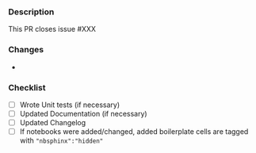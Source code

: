 <!--
Thanks for making a contribution! 
Please make sure you have read the contributing guide: 
https://github.com/appliedAI-Initiative/pyDVL/blob/develop/CONTRIBUTING.md
-->

### Description

This PR closes issue #XXX

### Changes

- 

### Checklist

- [ ] Wrote Unit tests (if necessary)
- [ ] Updated Documentation (if necessary)
- [ ] Updated Changelog
- [ ] If notebooks were added/changed, added boilerplate cells are tagged with `"nbsphinx":"hidden"`
